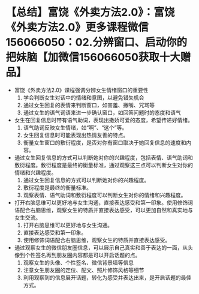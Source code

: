 # 【总结】富饶《外卖方法2.0》：富饶《外卖方法2.0》更多课程微信156066050：02.分辨窗口、启动你的把妹脑【加微信156066050获取十大赠品】

-   富饶《外卖方法2.0》课程强调分辨女生情绪窗口的重要性
    1.  学会判断女生对话中的情绪和意图，以避免错失机会
    2.  通过女生回复的表情来判断窗口，如害羞、撇嘴、咒骂等
    3.  通过女生的语气词语来进一步确认窗口，如回答问题时的态度和语气
-   女生在回复信息时带有语气助词，表现出撒娇可爱的态度，希望传递好情绪。
    1.  语气助词反映女生情绪，如“啊”、“这个”等。
    2.  女生回复信息时可能表现出热情友善的特点。
    3.  衡量女生窗口的敷衍程度，是否对你有窗口取决于她回复信息的速度和内容。
-   通过女生回复信息的方式可以判断她对你的兴趣程度，包括表情、语气助词和敷衍程度。敷衍程度是最终的衡量标准，通过观察这三点可以判断女生对你的情绪和兴趣程度。
    1.  通过女生回复信息的方式可以判断她对你的兴趣程度。
    2.  敷衍程度是最终的衡量标准。
    3.  观察表情、语气助词和敷衍程度可以判断女生对你的情绪和兴趣程度。
-   打开右脑思维可以更好地与女生沟通，直接表达感受和第一印象。使用修饰词语配合右脑思维，观察女生的特质并直接表达感受，可以更加自然和真实地与女生交流。
    1.  打开右脑思维可以更好地与女生沟通。
    2.  直接表达感受和第一印象。
    3.  使用修饰词语配合右脑思维，观察女生的特质并直接表达感受。
-   通过观察女生的微信朋友圈信息，可以展示自己真实和善于表达的一面，从头像到个性签名再到朋友圈内容都是可以开启话题的点。
    1.  观察女生的头像、个性签名、微信背景墙等信息
    2.  注意女生朋友圈的定位、配文、照片修饰风格等细节
    3.  利用观察到的信息展开话题，转化为感受并表达出来，是开启话题的最佳方式。